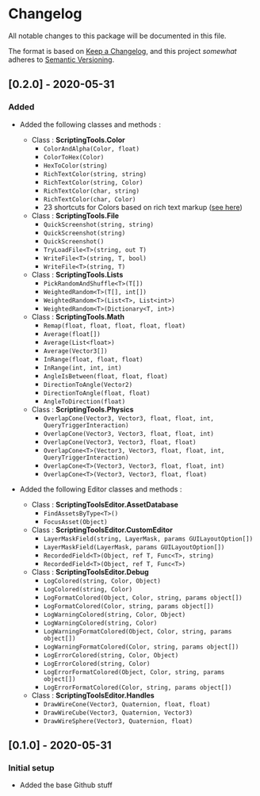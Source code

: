# Changelog
All notable changes to this package will be documented in this file.

The format is based on [Keep a Changelog](http://keepachangelog.com/en/1.0.0/), and this project *somewhat* adheres to [Semantic Versioning](http://semver.org/spec/v2.0.0.html).

## [0.2.0] - 2020-05-31
### Added
 - Added the following classes and methods :
   - Class : **ScriptingTools.Color**
     - `ColorAndAlpha(Color, float)`
     - `ColorToHex(Color)`
     - `HexToColor(string)`
     - `RichTextColor(string, string)`
     - `RichTextColor(string, Color)`
     - `RichTextColor(char, string)`
     - `RichTextColor(char, Color)`
     - 23 shortcuts for Colors based on rich text markup ([see here](https://docs.unity3d.com/Packages/com.unity.ugui@1.0/manual/StyledText.html#supported-colors))
   - Class : **ScriptingTools.File**
     - `QuickScreenshot(string, string)`
     - `QuickScreenshot(string)`
     - `QuickScreenshot()`
     - `TryLoadFile<T>(string, out T)`
     - `WriteFile<T>(string, T, bool)`
     - `WriteFile<T>(string, T)`
   - Class : **ScriptingTools.Lists**
     - `PickRandomAndShuffle<T>(T[])`
     - `WeightedRandom<T>(T[], int[])`
     - `WeightedRandom<T>(List<T>, List<int>)`
     - `WeightedRandom<T>(Dictionary<T, int>)`
   - Class : **ScriptingTools.Math**
     - `Remap(float, float, float, float, float)`
     - `Average(float[])`
     - `Average(List<float>)`
     - `Average(Vector3[])`
     - `InRange(float, float, float)`
     - `InRange(int, int, int)`
     - `AngleIsBetween(float, float, float)`
     - `DirectionToAngle(Vector2)`
     - `DirectionToAngle(float, float)`
     - `AngleToDirection(float)`
   - Class : **ScriptingTools.Physics**
     - `OverlapCone(Vector3, Vector3, float, float, int, QueryTriggerInteraction)`
     - `OverlapCone(Vector3, Vector3, float, float, int)`
     - `OverlapCone(Vector3, Vector3, float, float)`
     - `OverlapCone<T>(Vector3, Vector3, float, float, int, QueryTriggerInteraction)`
     - `OverlapCone<T>(Vector3, Vector3, float, float, int)`
     - `OverlapCone<T>(Vector3, Vector3, float, float)`

 - Added the following Editor classes and methods :
   - Class : **ScriptingToolsEditor.AssetDatabase**
     - `FindAssetsByType<T>()`
     - `FocusAsset(Object)`
   - Class : **ScriptingToolsEditor.CustomEditor**
     - `LayerMaskField(string, LayerMask, params GUILayoutOption[])`
     - `LayerMaskField(LayerMask, params GUILayoutOption[])`
     - `RecordedField<T>(Object, ref T, Func<T>, string)`
     - `RecordedField<T>(Object, ref T, Func<T>)`
   - Class : **ScriptingToolsEditor.Debug**
     - `LogColored(string, Color, Object)`
     - `LogColored(string, Color)`
     - `LogFormatColored(Object, Color, string, params object[])`
     - `LogFormatColored(Color, string, params object[])`
     - `LogWarningColored(string, Color, Object)`
     - `LogWarningColored(string, Color)`
     - `LogWarningFormatColored(Object, Color, string, params object[])`
     - `LogWarningFormatColored(Color, string, params object[])`
     - `LogErrorColored(string, Color, Object)`
     - `LogErrorColored(string, Color)`
     - `LogErrorFormatColored(Object, Color, string, params object[])`
     - `LogErrorFormatColored(Color, string, params object[])`
   - Class : **ScriptingToolsEditor.Handles**
     - `DrawWireCone(Vector3, Quaternion, float, float)`
     - `DrawWireCube(Vector3, Quaternion, Vector3)`
     - `DrawWireSphere(Vector3, Quaternion, float)`

## [0.1.0] - 2020-05-31
### Initial setup
 - Added the base Github stuff